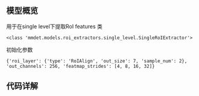 ## 模型概览
用于在single level下提取RoI features
类
```
<class 'mmdet.models.roi_extractors.single_level.SingleRoIExtractor'>
```
初始化参数
```
{'roi_layer': {'type': 'RoIAlign', 'out_size': 7, 'sample_num': 2}, 'out_channels': 256, 'featmap_strides': [4, 8, 16, 32]}
```

## 代码详解
